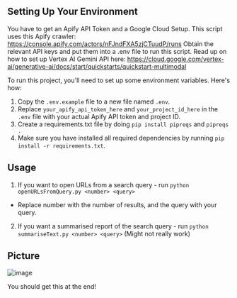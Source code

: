 ## Setting Up Your Environment

You have to get an Apify API Token and a Google Cloud Setup.
This script uses this Apify crawler: https://console.apify.com/actors/nFJndFXA5zjCTuudP/runs
Obtain the relevant API keys and put them into a .env file to run this script.
Read up on how to set up Vertex AI Gemini API here: https://cloud.google.com/vertex-ai/generative-ai/docs/start/quickstarts/quickstart-multimodal

To run this project, you'll need to set up some environment variables. Here's how:

1. Copy the `.env.example` file to a new file named `.env`.
2. Replace `your_apify_api_token_here` and `your_project_id_here` in the `.env` file with your actual Apify API token and project ID.
3. Create a requirements.txt file by doing `pip install pipreqs` and `pipreqs .`
4. Make sure you have installed all required dependencies by running `pip install -r requirements.txt`.

## Usage
1. If you want to open URLs from a search query - run `python openURLsFromQuery.py <number> <query>`
- Replace number with the number of results, and the query with your query.
2. If you want a summarised report of the search query - run `python summariseText.py <number> <query>`
  (Might not really work)

## Picture
![image](https://github.com/user-attachments/assets/2a2fbfcd-0ca0-4878-88ca-d9eab1afd7c0)

You should get this at the end!
